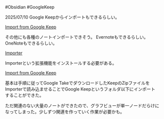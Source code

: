 #Obsidian #GoogleKeep 

2025/07/10
Google Keepからインポートもできるらしい。

[Import from Google Keep](https://help.obsidian.md/import/google-keep)

その他にも各種のノートインポートできそう。
Evernoteもできるらしい。
OneNoteもできるらしい。

[Importer](https://help.obsidian.md/plugins/importer)

Importerという拡張機能をインストールする必要がある。

[Import from Google Keep](https://help.obsidian.md/import/google-keep)

基本は手順に従ってGoogle TakeでダウンロードしたKeepのZipファイルをImporterで読み込ませることでGoogle Keepというフォルダ以下にインポートすることができた。

ただ関連のない大量のノートができたので、グラフビューが単一ノードだらけになってしまった。少しずつ関連を作っていく作業が必要かも。
